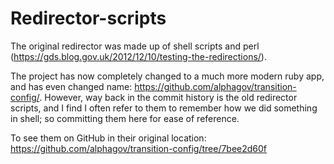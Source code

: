 # Redirector-scripts

The original redirector was made up of shell scripts and perl (https://gds.blog.gov.uk/2012/12/10/testing-the-redirections/).

The project has now completely changed to a much more modern ruby app, and has even changed name: https://github.com/alphagov/transition-config/. However, way back in the commit history is the old redirector scripts, and I find I often refer to them to remember how we did something in shell; so committing them here for ease of reference.

To see them on GitHub in their original location: https://github.com/alphagov/transition-config/tree/7bee2d60f

